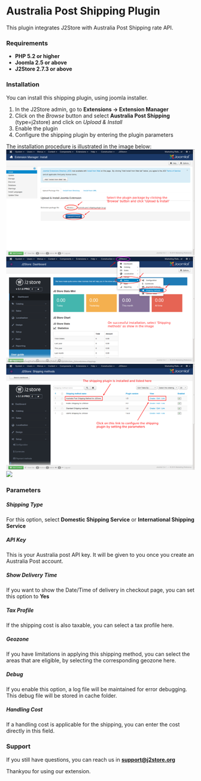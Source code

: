 # Australia Post Shipping Plugin

This plugin integrates J2Store with Australia Post Shipping rate API.

### Requirements
* **PHP 5.2 or higher**
* **Joomla 2.5 or above**
* **J2Store 2.7.3 or above**

### Installation
You can install this shipping plugin, using joomla installer.

1. In the J2Store admin, go to **Extensions -> Extension Manager**
2. Click on the *Browse* button and select **Australia Post Shipping** (type=j2store) and click on *Upload & Install*
3. Enable the plugin
4. Configure the shipping plugin by entering the plugin parameters

The installation procedure is illustrated in the image below:
![](aus-ship-plg-install.png)
![](aus-ship-doc-1.png)
![](aus-post-ship-method-list.png)
![](aus-ship-set-param)


### Parameters

##### Shipping Type
For this option, select **Domestic Shipping Service** or **International Shipping Service**

##### API Key
This is your Australia post API key. It will be given to you once you create an Australia Post account.

##### Show Delivery Time
If you want to show the Date/Time of delivery in checkout page, you can set this option to **Yes**

##### Tax Profile
If the shipping cost is also taxable, you can select a tax profile here.

##### Geozone
If you have limitations in applying this shipping method, you can select the areas that are eligible, by selecting the corresponding geozone here. 

##### Debug
If you enable this option, a log file will be maintained for error debugging. This debug file will be stored in cache folder. 

##### Handling Cost
If a handling cost is applicable for the shipping, you can enter the cost directly in this field. 

### Support
If you still have questions, you can reach us in **support@j2store.org**

Thankyou for using our extension.

